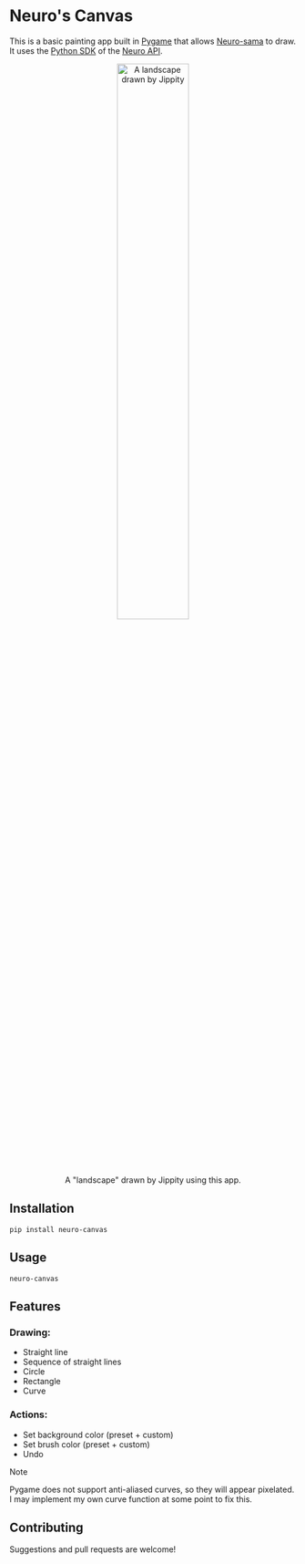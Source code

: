 # Neuro's Canvas

This is a basic painting app built in [Pygame](https://www.pygame.org/docs/) that allows [Neuro-sama](https://en.wikipedia.org/wiki/Neuro-sama) to draw. It uses the [Python SDK](https://github.com/CoolCat467/Neuro-API) of the [Neuro API](https://github.com/VedalAI/neuro-game-sdk).

<p align="center">
  <img src="https://raw.githubusercontent.com/Kaya-Kaya/neuro-canvas/main/example_images/jippity_sample.png" alt="A landscape drawn by Jippity" width="50%"/><br>
  A "landscape" drawn by Jippity using this app.
</p>

## Installation
`pip install neuro-canvas`

## Usage
`neuro-canvas`

## Features
### Drawing:
- Straight line
- Sequence of straight lines
- Circle
- Rectangle
- Curve

### Actions:
- Set background color (preset + custom)
- Set brush color (preset + custom)
- Undo

> [!NOTE]
> Pygame does not support anti-aliased curves, so they will appear pixelated. I may implement my own curve function at some point to fix this.

## Contributing
Suggestions and pull requests are welcome!
